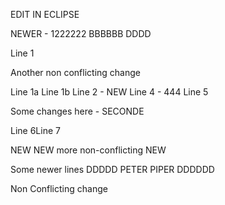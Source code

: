EDIT IN ECLIPSE

NEWER - 1222222 BBBBBB DDDD

Line 1

Another non conflicting change

Line 1a
Line 1b
Line 2 - NEW
Line 4 - 444
Line 5

Some changes here - SECONDE

Line 6Line 7

NEW
NEW more non-conflicting
NEW

Some newer lines DDDDD
PETER PIPER DDDDDD

Non Conflicting change
